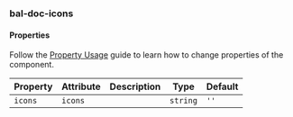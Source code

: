 ### bal-doc-icons
 
#### Properties

Follow the [Property Usage](https://design.baloise.dev/?path=/docs/implementation-property--page) guide to learn how to change properties of the component.

| Property | Attribute | Description | Type     | Default |
| -------- | --------- | ----------- | -------- | ------- |
| `icons`  | `icons`   |             | `string` | `''`    |


 